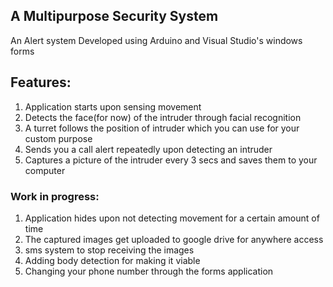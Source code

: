 ## A Multipurpose Security System 
An Alert system Developed using Arduino and Visual Studio's windows forms


## Features:
1. Application starts upon sensing movement
2. Detects the face(for now) of the intruder through facial recognition
3. A turret follows the position of intruder which you can use for your custom purpose
4. Sends you a call alert repeatedly upon detecting an intruder
5. Captures a picture of the intruder every 3 secs and saves them to your computer

### Work in progress:
1. Application hides upon not detecting movement for a certain amount of time
2. The captured images get uploaded to google drive for anywhere access
3. sms system to stop receiving the images
4. Adding body detection for making it viable
5. Changing your phone number through the forms application
